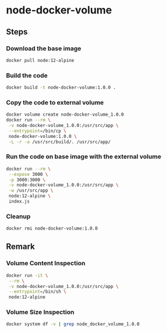 # node-docker-volume

## Steps

### Download the base image

```bash
docker pull node:12-alpine
```

### Build the code

```bash
docker build -t node-docker-volume:1.0.0 .
```

### Copy the code to external volume

```bash
docker volume create node-docker-volume_1.0.0
docker run --rm \
 -v node-docker-volume_1.0.0:/usr/src/app \
 --entrypoint=/bin/cp \
 node-docker-volume:1.0.0 \
 -L -r -a /usr/src/build/. /usr/src/app/
```

### Run the code on base image with the external volume

```bash
docker run --rm \
 --expose 3000 \
 -p 3000:3000 \
 -v node-docker-volume_1.0.0:/usr/src/app \
 -w /usr/src/app \
 node:12-alpine \
 index.js
```

### Cleanup
```bash
docker rmi node-docker-volume:1.0.0
```

## Remark

### Volume Content Inspection

```bash
docker run -it \
 --rm \
 -v node-docker-volume_1.0.0:/usr/src/app \
 --entrypoint=/bin/sh \
 node:12-alpine
```

### Volume Size Inspection
```bash
docker system df -v | grep node_docker_volume_1.0.0
```